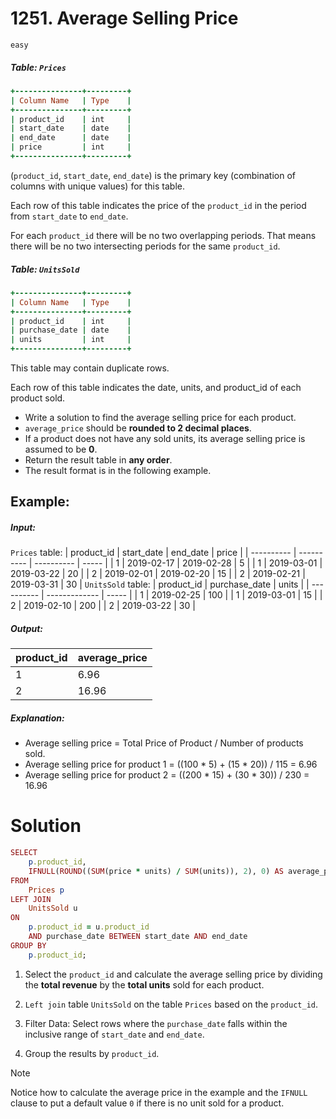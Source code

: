 # 1251. Average Selling Price
`easy`

##### Table: `Prices`
```ruby
+---------------+---------+
| Column Name   | Type    |
+---------------+---------+
| product_id    | int     |
| start_date    | date    |
| end_date      | date    |
| price         | int     |
+---------------+---------+
```
(`product_id`, `start_date`, `end_date`) is the primary key (combination of columns with unique values) for this table.

Each row of this table indicates the price of the `product_id` in the period from `start_date` to `end_date`.

For each `product_id` there will be no two overlapping periods. That means there will be no two intersecting periods for the same `product_id`.
 

##### Table: `UnitsSold`
```ruby
+---------------+---------+
| Column Name   | Type    |
+---------------+---------+
| product_id    | int     |
| purchase_date | date    |
| units         | int     |
+---------------+---------+
```

This table may contain duplicate rows.

Each row of this table indicates the date, units, and product_id of each product sold. 
 


* Write a solution to find the average selling price for each product.
* `average_price` should be __rounded to 2 decimal places__.
* If a product does not have any sold units, its average selling price is assumed to be __0__.
* Return the result table in __any order__.
* The result format is in the following example.

 

## Example:

##### Input: 
`Prices` table:
| product_id | start_date | end_date   | price |
| ---------- | ---------- | ---------- | ----- |
| 1          | 2019-02-17 | 2019-02-28 | 5     |
| 1          | 2019-03-01 | 2019-03-22 | 20    |
| 2          | 2019-02-01 | 2019-02-20 | 15    |
| 2          | 2019-02-21 | 2019-03-31 | 30    |
`UnitsSold` table:
| product_id | purchase_date | units |
| ---------- | ------------- | ----- |
| 1          | 2019-02-25    | 100   |
| 1          | 2019-03-01    | 15    |
| 2          | 2019-02-10    | 200   |
| 2          | 2019-03-22    | 30    |
##### Output: 
| product_id | average_price |
| ---------- | ------------- |
| 1          | 6.96          |
| 2          | 16.96         |
##### Explanation: 
* Average selling price = Total Price of Product / Number of products sold.
* Average selling price for product 1 = ((100 * 5) + (15 * 20)) / 115 = 6.96
* Average selling price for product 2 = ((200 * 15) + (30 * 30)) / 230 = 16.96

# Solution
```ruby
SELECT
    p.product_id,
    IFNULL(ROUND((SUM(price * units) / SUM(units)), 2), 0) AS average_price
FROM
    Prices p
LEFT JOIN
    UnitsSold u
ON 
    p.product_id = u.product_id
    AND purchase_date BETWEEN start_date AND end_date
GROUP BY
    p.product_id;
```
1. Select the `product_id` and calculate the average selling price by dividing the __total revenue__ by the __total units__ sold for each product.

2. `Left join` table `UnitsSold` on the table `Prices` based on the `product_id`.

3. Filter Data: Select rows where the `purchase_date` falls within the inclusive range of `start_date` and `end_date`.

4. Group the results by `product_id`.

>[!NOTE]
> Notice how to calculate the average price in the example and the `IFNULL` clause to put a default value `0` if there is no unit sold for a product.
